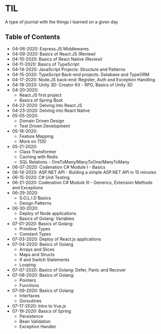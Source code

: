 # TIL

A type of journal with the things I learned on a given day

## Table of Contents

- 04-06-2020: Express.JS Middlewares
- 04-09-2020: Basics of React.JS (Review)
- 04-10-2020: Basics of React Native (Review)
- 04-11-2020: Basics of TypeScript
- 04-14-2020: JavaScript Projects: Structure and Patterns
- 04-15-2020: TypeScript Back-end projects: Database and TypeORM
- 04-17-2020: Node.JS back-end: Register, Auth and Exception Handling
- 04-18-2020: Unity 3D: Creator Kit - RPG, Basics of Unity 3D
- 04-20-2020:
  - React.JS first project
  - Basics of Spring Boot
- 04-22-2020: Delving into React.JS
- 04-23-2020: Delving into React Native
- 05-05-2020:
  - Domain Driven Design
  - Test Driven Development
- 05-18-2020:
  - Feature Mapping
  - More on TDD
- 05-21-2020:
  - Class Transformer
  - Caching with Redis
  - SQL Relations - OneToMany/ManyToOne/ManyToMany
- 06-07-2020: Codenation C# Module I - Basics
- 06-14-2020: ASP.NET API - Bulding a simple ASP.NET API in 15 minutes
- 06-15-2020: C# Unit Testing
- 06-21-2020: Codenation C# Module III - Generics, Extension Methods and Exceptions
- 06-29-2020:
  - S.O.L.I.D Basics
  - Design Patterns
- 06-30-2020:
  - Deploy of Node applications
  - Basics of Golang: Variables
- 07-01-2020: Basics of Golang:
  - Primitive Types
  - Constant Types
- 07-03-2020: Deploy of React.js applications
- 07-04-2020: Basics of Golang
  - Arrays and Slices
  - Maps and Structs
  - If and Switch Statements
  - Looping
- 07-07-2020: Basics of Golang: Defer, Panic and Recover
- 07-08-2020: Basics of Golang:
  - Pointers
  - Functions
- 07-09-2020: Basics of Golang:
  - Interfaces
  - Goroutines
- 07-17-2020: Intro to Vue.js
- 07-19-2020: Basics of Spring
  - Persistence
  - Bean Validation
  - Exception Handler
